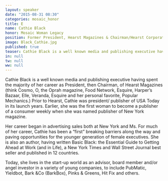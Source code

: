 ```yaml
---
layout: speaker
date: "2015-08-31 08:30"
categories: mosaic_honor
title: E
name: Cathie Black
honor: Mosaic Woman Legacy 
position: Former President, Hearst Magazines & Chairman/Hearst Corporation; Author, Basic Black
image: Black_Cathie.jpg
published: true
teaser: Cathie Black is a well known media and publishing executive having spent the majority of her career as President, then Chairman, of Hearst Magazines.
in: null
tw: null
ww: null
---
```

Cathie Black is a well known media and publishing
executive having spent the majority of her career as
President, then Chairman, of Hearst Magazines (think
Cosmo, O, the Oprah magazine, Food Network, Esquire,
Harper’s Bazaar, Elle, Veranda, Esquire and her personal
favorite, Popular Mechanics.) Prior to Hearst, Cathie was
president/ publisher of USA Today in its launch years.
Earlier, she was the first woman to become a publisher of a
consumer weekly when she was named publisher of New
York magazine.

Her career began in advertising sales both at New York and
Ms. For much of her career, Cathie has been a “first”
breaking barriers along the way and paving opportunities
for the younger generation of female executives. She is also
an author, having written Basic Black: the Essential Guide
to Getting Ahead at Work (and in Life), a New York Times
and Wall Street Journal best seller and published in 12
countries.

Today, she lives in the start-up world as an advisor, board
member and/or angel investor in a variety of young
companies, to include PubMatic, Yieldbot, Bark &Co
(BarkBox), Pinks & Greens, Hit Fix and others.